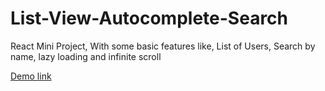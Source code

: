 # List-View-Autocomplete-Search
React Mini Project, With some basic features like, List of Users, Search by name, lazy loading and infinite scroll

[Demo link](https://rickandmortyautosearch.netlify.app/)
